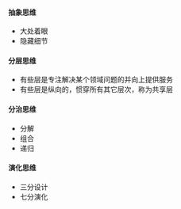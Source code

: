 #### 抽象思维
* 大处着眼
* 隐藏细节  
#### 分层思维
* 有些层是专注解决某个领域问题的并向上提供服务
* 有些层是纵向的，惯穿所有其它层次，称为共享层
#### 分治思维
* 分解
* 组合
* 递归
#### 演化思维
* 三分设计
* 七分演化

